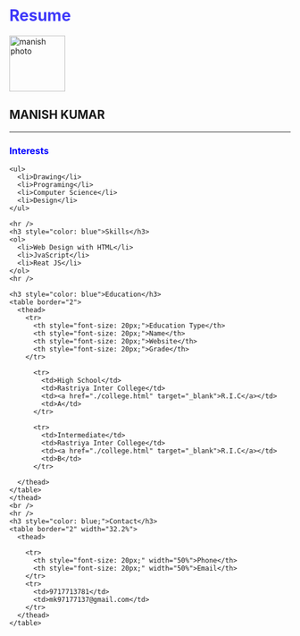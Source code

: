 <!DOCTYPE html>
<html lang="en">
  <head>
    <meta charset="UTF-8" />
    <meta http-equiv="X-UA-Compatible" content="IE=edge" />
    <meta name="viewport" content="width=device-width, initial-scale=1.0" />
    <title>Resume</title>
  </head>
  <body>
    <h1 style="color: rgb(62, 56, 249);">Resume</h1>
    <img src="manish.jpg" alt="manish photo" width="100px" height="100px"/>
    <h2>MANISH KUMAR</h2>
    <hr />
    <h3 style="color: blue">Interests</h3>

    <ul>
      <li>Drawing</li>
      <li>Programing</li>
      <li>Computer Science</li>
      <li>Design</li>
    </ul>

    <hr />
    <h3 style="color: blue">Skills</h3>
    <ol>
      <li>Web Design with HTML</li>
      <li>JvaScript</li>
      <li>Reat JS</li>
    </ol>
    <hr />
    
    <h3 style="color: blue">Education</h3>
    <table border="2">
      <thead>
        <tr>
          <th style="font-size: 20px;">Education Type</th>
          <th style="font-size: 20px;">Name</th>
          <th style="font-size: 20px;">Website</th>
          <th style="font-size: 20px;">Grade</th>
        </tr>
        
          <tr>
            <td>High School</td>
            <td>Rastriya Inter College</td>
            <td><a href="./college.html" target="_blank">R.I.C</a></td>
            <td>A</td>
          </tr>

          <tr>
            <td>Intermediate</td>
            <td>Rastriya Inter College</td>
            <td><a href="./college.html" target="_blank">R.I.C</a></td>
            <td>B</td>
          </tr>
          
      </thead>
    </table>
    </thead>
    <br />
    <hr /> 
    <h3 style="color: blue;">Contact</h3>
    <table border="2" width="32.2%">
      <thead>
        
        <tr>
          <th style="font-size: 20px;" width="50%">Phone</th>
          <th style="font-size: 20px;" width="50%">Email</th>
        </tr>
        <tr>
          <td>9717713781</td>
          <td>mk97177137@gmail.com</td>
        </tr>
      </thead>
    </table>
  </body>
</html>

